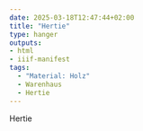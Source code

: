 ```yaml
---
date: 2025-03-18T12:47:44+02:00
title: "Hertie"
type: hanger
outputs:
- html
- iiif-manifest
tags:
  - "Material: Holz"
  - Warenhaus
  - Hertie
---
```

Hertie
